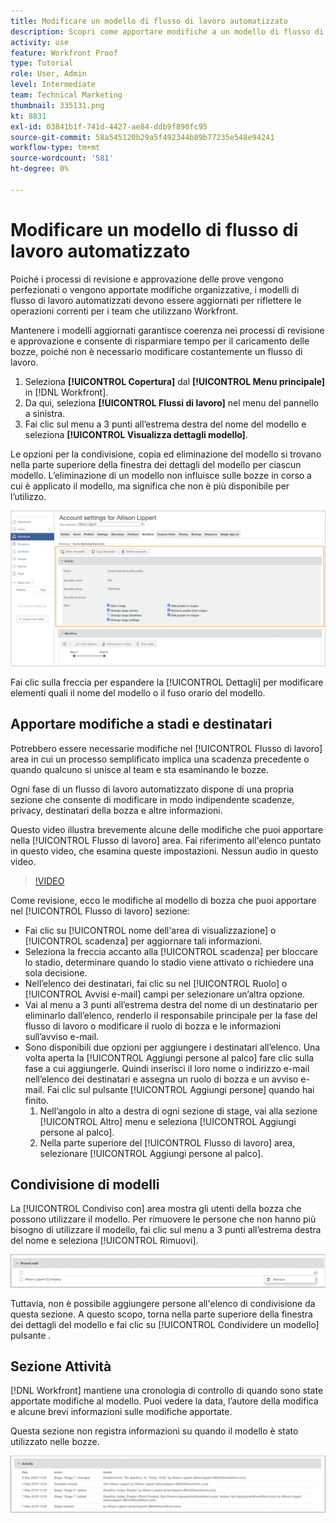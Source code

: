 ```yaml
---
title: Modificare un modello di flusso di lavoro automatizzato
description: Scopri come apportare modifiche a un modello di flusso di lavoro di correzione automatica esistente in [!DNL  Workfront].
activity: use
feature: Workfront Proof
type: Tutorial
role: User, Admin
level: Intermediate
team: Technical Marketing
thumbnail: 335131.png
kt: 8831
exl-id: 03841b1f-741d-4427-ae84-ddb9f890fc95
source-git-commit: 58a545120b29a5f492344b89b77235e548e94241
workflow-type: tm+mt
source-wordcount: '581'
ht-degree: 0%

---
```


# Modificare un modello di flusso di lavoro automatizzato

Poiché i processi di revisione e approvazione delle prove vengono perfezionati o vengono apportate modifiche organizzative, i modelli di flusso di lavoro automatizzati devono essere aggiornati per riflettere le operazioni correnti per i team che utilizzano Workfront.

Mantenere i modelli aggiornati garantisce coerenza nei processi di revisione e approvazione e consente di risparmiare tempo per il caricamento delle bozze, poiché non è necessario modificare costantemente un flusso di lavoro.

1. Seleziona **[!UICONTROL Copertura]** dal **[!UICONTROL Menu principale]** in [!DNL Workfront].
1. Da qui, seleziona **[!UICONTROL Flussi di lavoro]** nel menu del pannello a sinistra.
1. Fai clic sul menu a 3 punti all’estrema destra del nome del modello e seleziona **[!UICONTROL Visualizza dettagli modello]**.

Le opzioni per la condivisione, copia ed eliminazione del modello si trovano nella parte superiore della finestra dei dettagli del modello per ciascun modello. L’eliminazione di un modello non influisce sulle bozze in corso a cui è applicato il modello, ma significa che non è più disponibile per l’utilizzo.

![Finestra dei dettagli del modello](assets/proof-system-setup-edit-templates-details-area.png)

<!--
Lean More URLs
-->

Fai clic sulla freccia per espandere la [!UICONTROL Dettagli] per modificare elementi quali il nome del modello o il fuso orario del modello.

## Apportare modifiche a stadi e destinatari

Potrebbero essere necessarie modifiche nel [!UICONTROL Flusso di lavoro] area in cui un processo semplificato implica una scadenza precedente o quando qualcuno si unisce al team e sta esaminando le bozze.

Ogni fase di un flusso di lavoro automatizzato dispone di una propria sezione che consente di modificare in modo indipendente scadenze, privacy, destinatari della bozza e altre informazioni.

Questo video illustra brevemente alcune delle modifiche che puoi apportare nella [!UICONTROL Flusso di lavoro] area. Fai riferimento all&#39;elenco puntato in questo video, che esamina queste impostazioni. Nessun audio in questo video.

>[!VIDEO](https://video.tv.adobe.com/v/335131/?quality=12)

Come revisione, ecco le modifiche al modello di bozza che puoi apportare nel [!UICONTROL Flusso di lavoro] sezione:

* Fai clic su [!UICONTROL nome dell&#39;area di visualizzazione] o [!UICONTROL scadenza] per aggiornare tali informazioni.
* Seleziona la freccia accanto alla [!UICONTROL scadenza] per bloccare lo stadio, determinare quando lo stadio viene attivato o richiedere una sola decisione.
* Nell’elenco dei destinatari, fai clic su nel [!UICONTROL Ruolo] o [!UICONTROL Avvisi e-mail] campi per selezionare un’altra opzione.
* Vai al menu a 3 punti all’estrema destra del nome di un destinatario per eliminarlo dall’elenco, renderlo il responsabile principale per la fase del flusso di lavoro o modificare il ruolo di bozza e le informazioni sull’avviso e-mail.
* Sono disponibili due opzioni per aggiungere i destinatari all’elenco. Una volta aperta la [!UICONTROL Aggiungi persone al palco] fare clic sulla fase a cui aggiungerle. Quindi inserisci il loro nome o indirizzo e-mail nell’elenco dei destinatari e assegna un ruolo di bozza e un avviso e-mail. Fai clic sul pulsante [!UICONTROL Aggiungi persone] quando hai finito.
   1. Nell’angolo in alto a destra di ogni sezione di stage, vai alla sezione [!UICONTROL Altro] menu e seleziona [!UICONTROL Aggiungi persone al palco].
   1. Nella parte superiore del [!UICONTROL Flusso di lavoro] area, selezionare [!UICONTROL Aggiungi persone al palco].

## Condivisione di modelli

La [!UICONTROL Condiviso con] area mostra gli utenti della bozza che possono utilizzare il modello. Per rimuovere le persone che non hanno più bisogno di utilizzare il modello, fai clic sul menu a 3 punti all’estrema destra del nome e seleziona [!UICONTROL Rimuovi].

![[!UICONTROL Condiviso con] elenco](assets/proof-system-setups-edit-template-shared-with.png)

Tuttavia, non è possibile aggiungere persone all&#39;elenco di condivisione da questa sezione. A questo scopo, torna nella parte superiore della finestra dei dettagli del modello e fai clic su [!UICONTROL Condividere un modello] pulsante .

## Sezione Attività

[!DNL Workfront] mantiene una cronologia di controllo di quando sono state apportate modifiche al modello. Puoi vedere la data, l’autore della modifica e alcune brevi informazioni sulle modifiche apportate.

Questa sezione non registra informazioni su quando il modello è stato utilizzato nelle bozze.

![Elenco delle attività di prova](assets/proof-system-setups-edit-template-activity.png)
